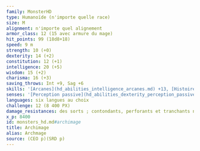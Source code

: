 ```yaml
---
family: MonsterHD
type: Humanoïde (n'importe quelle race)
size: M
alignment: n'importe quel alignement
armor_class: 12 (15 avec armure du mage)
hit_points: 99 (18d8+18)
speed: 9 m
strength: 10 (+0)
dexterity: 14 (+2)
constitution: 12 (+1)
intelligence: 20 (+5)
wisdom: 15 (+2)
charisma: 16 (+3)
saving_throws: Int +9, Sag +6
skills: '[Arcanes](hd_abilities_intelligence_arcanes.md) +13, [Histoire](hd_abilities_intelligence_histoire.md) +13'
senses: '[Perception passive](hd_abilities_dexterity_perception_passive.md) 12'
languages: six langues au choix
challenge: 12 (8 400 PX)
damage_resistances: des sorts ; contondants, perforants et tranchants non-magiques (grâce à peau de pierre)
x_p: 8400
id: monsters_hd.md#archimage
title: Archimage
alias: Archmage
source: (CEO p)(SRD p)
---
```


